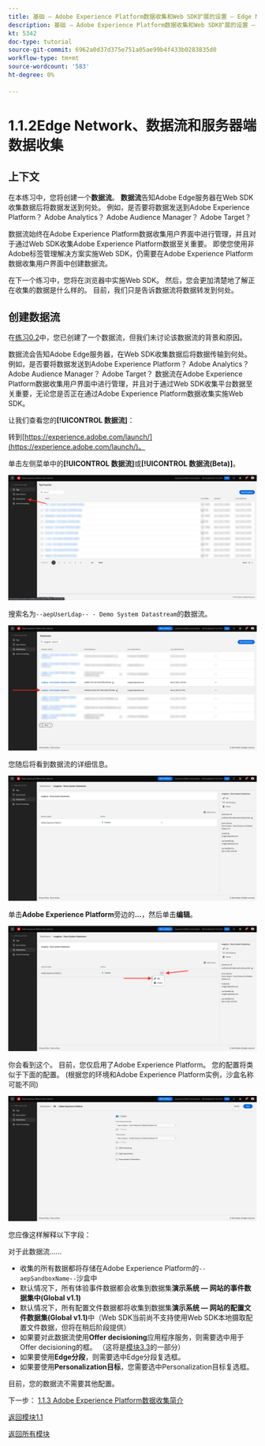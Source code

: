 ```yaml
---
title: 基础 — Adobe Experience Platform数据收集和Web SDK扩展的设置 — Edge Network、数据流和服务器端数据收集
description: 基础 — Adobe Experience Platform数据收集和Web SDK扩展的设置 — Edge Network、数据流和服务器端数据收集
kt: 5342
doc-type: tutorial
source-git-commit: 6962a0d37d375e751a05ae99b4f433b0283835d0
workflow-type: tm+mt
source-wordcount: '583'
ht-degree: 0%

---
```


# 1.1.2Edge Network、数据流和服务器端数据收集

## 上下文

在本练习中，您将创建一个&#x200B;**数据流**。 **数据流**&#x200B;告知Adobe Edge服务器在Web SDK收集数据后将数据发送到何处。 例如，是否要将数据发送到Adobe Experience Platform？ Adobe Analytics？ Adobe Audience Manager？ Adobe Target？

数据流始终在Adobe Experience Platform数据收集用户界面中进行管理，并且对于通过Web SDK收集Adobe Experience Platform数据至关重要。 即使您使用非Adobe标签管理解决方案实施Web SDK，仍需要在Adobe Experience Platform数据收集用户界面中创建数据流。

在下一个练习中，您将在浏览器中实施Web SDK。 然后，您会更加清楚地了解正在收集的数据是什么样的。 目前，我们只是告诉数据流将数据转发到何处。

## 创建数据流

在[练习0.2](./../../../modules/gettingstarted/gettingstarted/ex2.md)中，您已创建了一个数据流，但我们未讨论该数据流的背景和原因。

数据流会告知Adobe Edge服务器，在Web SDK收集数据后将数据传输到何处。 例如，是否要将数据发送到Adobe Experience Platform？ Adobe Analytics？ Adobe Audience Manager？ Adobe Target？ 数据流在Adobe Experience Platform数据收集用户界面中进行管理，并且对于通过Web SDK收集平台数据至关重要，无论您是否正在通过Adobe Experience Platform数据收集实施Web SDK。

让我们查看您的&#x200B;**[!UICONTROL 数据流]**：

转到[https://experience.adobe.com/launch/](https://experience.adobe.com/launch/)。

单击左侧菜单中的&#x200B;**[!UICONTROL 数据流]**&#x200B;或&#x200B;**[!UICONTROL 数据流(Beta)]**。

![单击左侧导航中的“数据流”图标](./images/edgeconfig1.png)

搜索名为`--aepUserLdap-- - Demo System Datastream`的数据流。

![命名数据流并保存](./images/edgeconfig2.png)

您随后将看到数据流的详细信息。

![命名数据流并保存](./images/edgecfg1.png)

单击&#x200B;**Adobe Experience Platform**&#x200B;旁边的&#x200B;**...**，然后单击&#x200B;**编辑**。

![命名数据流并保存](./images/edgecfg1a.png)

你会看到这个。 目前，您仅启用了Adobe Experience Platform。 您的配置将类似于下面的配置。 (根据您的环境和Adobe Experience Platform实例，沙盒名称可能不同)

![命名数据流并保存](./images/edgecfg2.png)

您应像这样解释以下字段：

对于此数据流……

- 收集的所有数据都将存储在Adobe Experience Platform的`--aepSandboxName--`沙盒中
- 默认情况下，所有体验事件数据都会收集到数据集&#x200B;**演示系统 — 网站的事件数据集中(Global v1.1)**
- 默认情况下，所有配置文件数据都将收集到数据集&#x200B;**演示系统 — 网站的配置文件数据集(Global v1.1)**&#x200B;中（Web SDK当前尚不支持使用Web SDK本地摄取配置文件数据，但将在稍后阶段提供）
- 如果要对此数据流使用&#x200B;**Offer decisioning**&#x200B;应用程序服务，则需要选中用于Offer decisioning的框。 （这将是[模块3.3](./../../../modules/ajo-b2c/module3.3/offer-decisioning.md)的一部分）
- 如果要使用&#x200B;**Edge分段**，则需要选中Edge分段复选框。
- 如果要使用&#x200B;**Personalization目标**，您需要选中Personalization目标复选框。

目前，您的数据流不需要其他配置。

下一步： [1.1.3 Adobe Experience Platform数据收集简介](./ex3.md)

[返回模块1.1](./data-ingestion-launch-web-sdk.md)

[返回所有模块](./../../../overview.md)
